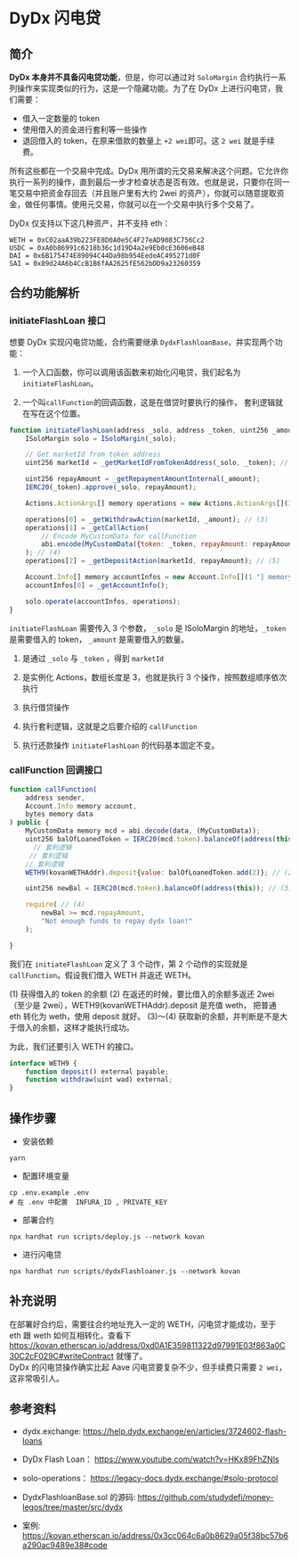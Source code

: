 # DyDx 闪电贷  
## 简介    
**DyDx 本身并不具备闪电贷功能**，但是，你可以通过对 `SoloMargin` 合约执行一系列操作来实现类似的行为，这是一个隐藏功能。为了在 DyDx 上进行闪电贷，我们需要：

- 借入一定数量的 token
- 使用借入的资金进行套利等一些操作
- 退回借入的 token，在原来借款的数量上 `+2 wei`即可。这 `2 wei` 就是手续费。

所有这些都在一个交易中完成。DyDx 用所谓的元交易来解决这个问题。它允许你执行一系列的操作，直到最后一步才检查状态是否有效。也就是说，只要你在同一笔交易中把资金存回去（并且账户里有大约 2wei 的资产），你就可以随意提取资金，做任何事情。使用元交易，你就可以在一个交易中执行多个交易了。

DyDx 仅支持以下这几种资产，并不支持 eth：

```
WETH = 0xC02aaA39b223FE8D0A0e5C4F27eAD9083C756Cc2
USDC = 0xA0b86991c6218b36c1d19D4a2e9Eb0cE3606eB48
DAI = 0x6B175474E89094C44Da98b954EedeAC495271d0F
SAI = 0x89d24A6b4CcB1B6fAA2625fE562bDD9a23260359
```

## 合约功能解析  
### initiateFlashLoan 接口  
想要 DyDx 实现闪电贷功能，合约需要继承 `DydxFlashloanBase`，并实现两个功能：

1. 一个入口函数，你可以调用该函数来初始化闪电贷，我们起名为 `initiateFlashLoan`。

2. 一个叫`callFunction`的回调函数，这是在借贷时要执行的操作， 套利逻辑就在写在这个位置。

```js
function initiateFlashLoan(address _solo, address _token, uint256 _amount) external {
    ISoloMargin solo = ISoloMargin(_solo);

    // Get marketId from token address
    uint256 marketId = _getMarketIdFromTokenAddress(_solo, _token); // (1)

    uint256 repayAmount = _getRepaymentAmountInternal(_amount);
    IERC20(_token).approve(_solo, repayAmount);

    Actions.ActionArgs[] memory operations = new Actions.ActionArgs[](3 "] memory operations = new Actions.ActionArgs["); // (2)

    operations[0] = _getWithdrawAction(marketId, _amount); // (3)
    operations[1] = _getCallAction(
        // Encode MyCustomData for callFunction
        abi.encode(MyCustomData({token: _token, repayAmount: repayAmount}))
    ); // (4)
    operations[2] = _getDepositAction(marketId, repayAmount); // (5)

    Account.Info[] memory accountInfos = new Account.Info[](1 "] memory accountInfos = new Account.Info[");
    accountInfos[0] = _getAccountInfo();

    solo.operate(accountInfos, operations);
}
```

`initiateFlashLoan` 需要传入 3 个参数， `_solo` 是 ISoloMargin 的地址，`_token` 是需要借入的 token， `_amount` 是需要借入的数量。

1. 是通过 `_solo` 与 `_token` ，得到 `marketId`

2. 是实例化 Actions，数组长度是 3，也就是执行 3 个操作，按照数组顺序依次执行

3. 执行借贷操作

4. 执行套利逻辑，这就是之后要介绍的 `callFunction`

5. 执行还款操作 `initiateFlashLoan` 的代码基本固定不变。

### callFunction 回调接口  

```js
function callFunction(
    address sender,
    Account.Info memory account,
    bytes memory data
) public {
    MyCustomData memory mcd = abi.decode(data, (MyCustomData));
    uint256 balOfLoanedToken = IERC20(mcd.token).balanceOf(address(this)); // (1)
      // 套利逻辑
     // 套利逻辑
    // 套利逻辑
    WETH9(kovanWETHAddr).deposit{value: balOfLoanedToken.add(2)}; // (2)

    uint256 newBal = IERC20(mcd.token).balanceOf(address(this)); // (3)

    require( // (4)
        newBal >= mcd.repayAmount,
        "Not enough funds to repay dydx loan!"
    );

}
```

我们在 `initiateFlashLoan` 定义了 3 个动作，第 2 个动作的实现就是 `callFunction`。假设我们借入 WETH 并返还 WETH。

(1) 获得借入的 token 的余额
(2) 在返还的时候，要比借入的余额多返还 2wei（至少是 2wei），WETH9(kovanWETHAddr).deposit 是充值 weth， 把普通 eth 转化为 weth，使用 deposit 就好。
(3)～(4) 获取新的余额，并判断是不是大于借入的余额，这样才能执行成功。

为此，我们还要引入 WETH 的接口。

```js
interface WETH9 {
    function deposit() external payable;
    function withdraw(uint wad) external;
}
```

## 操作步骤  
- 安装依赖  
```shell
yarn
```

- 配置环境变量  
```shell
cp .env.example .env
# 在 .env 中配置  INFURA_ID , PRIVATE_KEY
```

- 部署合约  
```shell
npx hardhat run scripts/deploy.js --network kovan
```

- 进行闪电贷  
```shell
npx hardhat run scripts/dydxFlashloaner.js --network kovan
```

## 补充说明
在部署好合约后，需要往合约地址充入一定的 WETH，闪电贷才能成功，至于 eth 跟 weth 如何互相转化，查看下 https://kovan.etherscan.io/address/0xd0A1E359811322d97991E03f863a0C30C2cF029C#writeContract 就懂了。   
DyDx 的闪电贷操作确实比起 Aave 闪电贷要复杂不少，但手续费只需要 `2 wei`，这非常吸引人。

## 参考资料  

- dydx.exchange: https://help.dydx.exchange/en/articles/3724602-flash-loans    

- DyDx Flash Loan： https://www.youtube.com/watch?v=HKx89FhZNls  

- solo-operations： https://legacy-docs.dydx.exchange/#solo-protocol   

- DydxFlashloanBase.sol 的源码: https://github.com/studydefi/money-legos/tree/master/src/dydx  
- 案例: https://kovan.etherscan.io/address/0x3cc064c6a0b8629a05f38bc57b6a290ac9489e38#code   